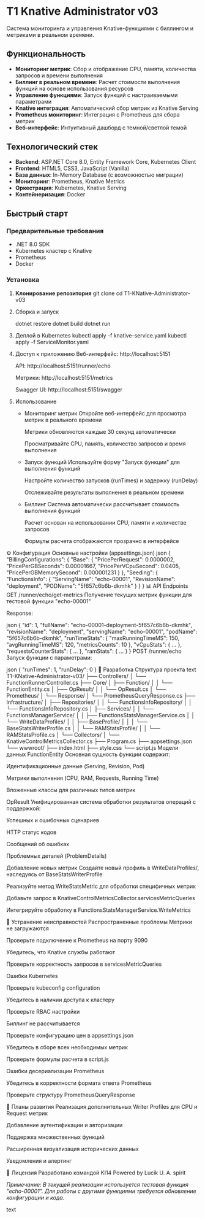 # T1 Knative Administrator v03

Система мониторинга и управления Knative-функциями с биллингом и метриками в реальном времени.

## Функциональность

- **Мониторинг метрик**: Сбор и отображение CPU, памяти, количества запросов и времени выполнения
- **Биллинг в реальном времени**: Расчет стоимости выполнения функций на основе использования ресурсов
- **Управление функциями**: Запуск функций с настраиваемыми параметрами
- **Knative интеграция**: Автоматический сбор метрик из Knative Serving
- **Prometheus мониторинг**: Интеграция с Prometheus для сбора метрик
- **Веб-интерфейс**: Интуитивный дашборд с темной/светлой темой

## Технологический стек

- **Backend**: ASP.NET Core 8.0, Entity Framework Core, Kubernetes Client
- **Frontend**: HTML5, CSS3, JavaScript (Vanilla)
- **База данных**: In-Memory Database (с возможностью миграции)
- **Мониторинг**: Prometheus, Knative Metrics
- **Оркестрация**: Kubernetes, Knative Serving
- **Контейнеризация**: Docker

## Быстрый старт

### Предварительные требования

- .NET 8.0 SDK
- Kubernetes кластер с Knative
- Prometheus
- Docker

### Установка

1. **Клонирование репозитория**
   git clone <repository-url>
   cd T1-KNative-Administrator-v03

2. Сборка и запуск

    dotnet restore
    dotnet build
    dotnet run

3. Деплой в Kubernetes
    kubectl apply -f knative-service.yaml
    kubectl apply -f ServiceMonitor.yaml

4. Доступ к приложению
    Веб-интерфейс: http://localhost:5151

    API: http://localhost:5151/runner/echo

    Метрики: http://localhost:5151/metrics

    Swagger UI: http://localhost:5151/swagger

5. Использование
    - Мониторинг метрик
        Откройте веб-интерфейс для просмотра метрик в реального времени

        Метрики обновляются каждые 30 секунд автоматически

        Просматривайте CPU, память, количество запросов и время выполнения

    - Запуск функций
        Используйте форму "Запуск функции" для выполнения функций

        Настройте количество запусков (runTimes) и задержку (runDelay)

        Отслеживайте результаты выполнения в реальном времени

    - Биллинг
        Система автоматически рассчитывает стоимость выполнения функций

        Расчет основан на использовании CPU, памяти и количестве запросов

        Формулы расчета отображаются прозрачно в интерфейсе

⚙️ Конфигурация
Основные настройки (appsettings.json)
json
{
  "BillingConfigurations": {
    "Base": {
      "PricePerRequest": 0.0000002,
      "PricePerGBSeconds": 0.00001667,
      "PricePerVCpuSecond": 0.0405,
      "PricePerGBMemorySecond": 0.000001231
    }
  },
  "Seeding": {
    "FunctionsInfo": {
      "ServingName": "echo-00001",
      "RevisionName": "deployment", 
      "PODName": "5f657c6b6b-dkmhk"
    }
  }
}
📊 API Endpoints
GET /runner/echo/get-metrics
Получение текущих метрик функции для тестовой функции "echo-00001"

Response:

json
{
  "id": 1,
  "fullName": "echo-00001-deployment-5f657c6b6b-dkmhk",
  "revisionName": "deployment",
  "servingName": "echo-00001",
  "podName": "5f657c6b6b-dkmhk",
  "runTimeStats": {
    "maxRunningTimeMS": 150,
    "avgRunningTimeMS": 120,
    "metricsCounts": 10
  },
  "vCpuStats": { ... },
  "requestsCounterStats": { ... },
  "ramStats": { ... }
}
POST /runner/echo
Запуск функции с параметрами:

json
{
  "runTimes": 1,
  "runDelay": 0
}
🔧 Разработка
Структура проекта
text
T1-KNative-Administrator-v03/
├── Controllers/
│   └── FunctionRunnerController.cs
├── Core/
│   ├── Function/
│   │   └── FunctionEntity.cs
│   ├── OpResult/
│   │   └── OpResult.cs
│   └── Prometheus/
│       └── Response/
│           └── PrometheusQueryResponse.cs
├── Infrastructure/
│   ├── Repositories/
│   │   └── FunctionsInfoRepository/
│   │       └── FunctionsInfoRepository.cs
│   ├── Services/
│   │   └── FunctionsManagerService/
│   │       ├── FunctionsStatsManagerService.cs
│   │       └── WriteDataProfiles/
│   │           ├── BaseProfile/
│   │           │   └── BaseStatsWriterProfile.cs
│   │           └── RAMStatsProfile/
│   │               └── RAMStatsProfile.cs
│   └── Collectors/
│       └── KnativeControlMetricsCollector.cs
├── Program.cs
├── appsettings.json
└── wwwroot/
    ├── index.html
    ├── style.css
    └── script.js
Модели данных
FunctionEntity
Основная сущность функции содержит:

Идентификационные данные (Serving, Revision, Pod)

Метрики выполнения (CPU, RAM, Requests, Running Time)

Вложенные классы для различных типов метрик

OpResult
Унифицированная система обработки результатов операций с поддержкой:

Успешных и ошибочных сценариев

HTTP статус кодов

Сообщений об ошибках

Проблемных деталей (ProblemDetails)

Добавление новых метрик
Создайте новый профиль в WriteDataProfiles/, наследуясь от BaseStatsWriterProfile

Реализуйте метод WriteStatsMetric для обработки специфичных метрик

Добавьте запрос в KnativeControlMetricsCollector.servicesMetricQueries

Интегрируйте обработку в FunctionsStatsManagerService.WriteMetrics

🐛 Устранение неисправностей
Распространенные проблемы
Метрики не загружаются

Проверьте подключение к Prometheus на порту 9090

Убедитесь, что Knative службы работают

Проверьте корректность запросов в servicesMetricQueries

Ошибки Kubernetes

Проверьте kubeconfig configuration

Убедитесь в наличии доступа к кластеру

Проверьте RBAC настройки

Биллинг не рассчитывается

Проверьте конфигурацию цен в appsettings.json

Убедитесь в сборе всех необходимых метрик

Проверьте формулы расчета в script.js

Ошибки десериализации Prometheus

Убедитесь в корректности формата ответа Prometheus

Проверьте структуру PrometheusQueryResponse

🔮 Планы развития
Реализация дополнительных Writer Profiles для CPU и Request метрик

Добавление аутентификации и авторизации

Поддержка множественных функций

Расширенная визуализация исторических данных

Уведомления и алертинг

📄 Лицензия
Разработано командой KI14
Powered by Lucik U. A. spirit

*Примечание: В текущей реализации используется тестовая функция "echo-00001". Для работы с другими функциями требуется обновление конфигурации и кода.*

text